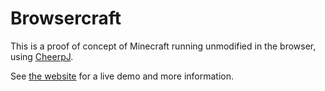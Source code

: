 # Browsercraft

This is a proof of concept of Minecraft running unmodified in the browser, using [CheerpJ](https://labs.leaningtech.com/cheerpj). 

See [the website](https://browsercraft.cheerpj.com) for a live demo and more information.
